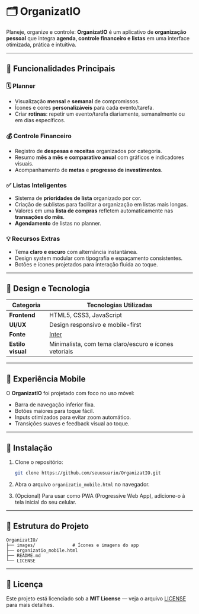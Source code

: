 # 🗂️ OrganizatIO

Planeje, organize e controle: **OrganizatIO** é um aplicativo de **organização pessoal** que integra **agenda, controle financeiro e listas** em uma interface otimizada, prática e intuitiva. 

---

## 🌟 Funcionalidades Principais

### 🗓️ Planner
- Visualização **mensal** e **semanal** de compromissos.  
- Ícones e cores **personalizáveis** para cada evento/tarefa.
- Criar **rotinas**: repetir um evento/tarefa diariamente, semanalmente ou em dias específicos.  

### 💰 Controle Financeiro
- Registro de **despesas e receitas** organizados por categoria.  
- Resumo **mês a mês** e **comparativo anual** com gráficos e indicadores visuais.  
- Acompanhamento de **metas** e **progresso de investimentos**.  

### ✅ Listas Inteligentes
- Sistema de **prioridades de lista** organizado por cor.
- Criação de sublistas para facilitar a organização em listas mais longas.
- Valores em uma **lista de compras** refletem automaticamente nas **transações do mês**.  
- **Agendamento** de listas no planner.

### 💡 Recursos Extras
- Tema **claro e escuro** com alternância instantânea.  
- Design system modular com tipografia e espaçamento consistentes.  
- Botões e ícones projetados para interação fluida ao toque.

---

## 🎨 Design e Tecnologia

| Categoria | Tecnologias Utilizadas |
|------------|------------------------|
| **Frontend** | HTML5, CSS3, JavaScript |
| **UI/UX** | Design responsivo e mobile-first |
| **Fonte** | [Inter](https://fonts.google.com/specimen/Inter) |
| **Estilo visual** | Minimalista, com tema claro/escuro e ícones vetoriais |

---

## 📱 Experiência Mobile

O **OrganizatIO** foi projetado com foco no uso móvel:
- Barra de navegação inferior fixa.  
- Botões maiores para toque fácil.  
- Inputs otimizados para evitar zoom automático.  
- Transições suaves e feedback visual ao toque.

---

## 🚀 Instalação

1. Clone o repositório:  
   ```bash
   git clone https://github.com/seuusuario/OrganizatIO.git
   ```

2. Abra o arquivo `organizatio_mobile.html` no navegador.

3. (Opcional) Para usar como PWA (Progressive Web App), adicione-o à tela inicial do seu celular.

---

## 🧩 Estrutura do Projeto

```
OrganizatIO/
├── images/              # Ícones e imagens do app
├── organizatio_mobile.html
├── README.md
└── LICENSE
```

---

## 📜 Licença

Este projeto está licenciado sob a **MIT License** — veja o arquivo [LICENSE](LICENSE) para mais detalhes.
